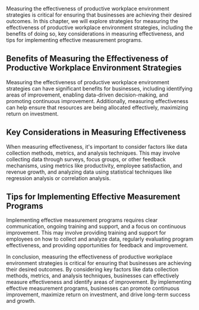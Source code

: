 
Measuring the effectiveness of productive workplace environment strategies is critical for ensuring that businesses are achieving their desired outcomes. In this chapter, we will explore strategies for measuring the effectiveness of productive workplace environment strategies, including the benefits of doing so, key considerations in measuring effectiveness, and tips for implementing effective measurement programs.

Benefits of Measuring the Effectiveness of Productive Workplace Environment Strategies
--------------------------------------------------------------------------------------

Measuring the effectiveness of productive workplace environment strategies can have significant benefits for businesses, including identifying areas of improvement, enabling data-driven decision-making, and promoting continuous improvement. Additionally, measuring effectiveness can help ensure that resources are being allocated effectively, maximizing return on investment.

Key Considerations in Measuring Effectiveness
---------------------------------------------

When measuring effectiveness, it's important to consider factors like data collection methods, metrics, and analysis techniques. This may involve collecting data through surveys, focus groups, or other feedback mechanisms, using metrics like productivity, employee satisfaction, and revenue growth, and analyzing data using statistical techniques like regression analysis or correlation analysis.

Tips for Implementing Effective Measurement Programs
----------------------------------------------------

Implementing effective measurement programs requires clear communication, ongoing training and support, and a focus on continuous improvement. This may involve providing training and support for employees on how to collect and analyze data, regularly evaluating program effectiveness, and providing opportunities for feedback and improvement.

In conclusion, measuring the effectiveness of productive workplace environment strategies is critical for ensuring that businesses are achieving their desired outcomes. By considering key factors like data collection methods, metrics, and analysis techniques, businesses can effectively measure effectiveness and identify areas of improvement. By implementing effective measurement programs, businesses can promote continuous improvement, maximize return on investment, and drive long-term success and growth.

